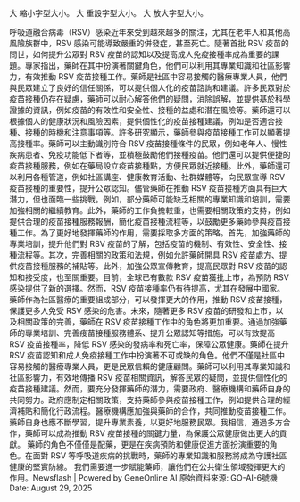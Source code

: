

大 縮小字型大小。
大 重設字型大小。
大 放大字型大小。








呼吸道融合病毒（RSV）感染近年來受到越來越多的關注，尤其在老年人和其他高風險族群中，RSV 感染可能導致嚴重的併發症，甚至死亡。隨著首批 RSV 疫苗的問世，如何提升公眾對 RSV 疫苗的認知以及提高成人免疫接種率成為重要的課題。專家指出，藥師在其中扮演著關鍵角色，他們可以利用其專業知識和社區影響力，有效推動 RSV 疫苗接種工作。藥師是社區中容易接觸的醫療專業人員，他們與民眾建立了良好的信任關係，可以提供個人化的疫苗諮詢和建議。許多民眾對於疫苗接種仍存在疑慮，藥師可以耐心解答他們的疑問，消除誤解，並提供基於科學證據的資訊，例如疫苗的有效性和安全性、接種的益處和潛在風險等。藥師還可以根據個人的健康狀況和風險因素，提供個性化的疫苗接種建議，例如是否適合接種、接種的時機和注意事項等。許多研究顯示，藥師參與疫苗接種工作可以顯著提高接種率。藥師可以主動識別符合 RSV 疫苗接種條件的民眾，例如老年人、慢性疾病患者、免疫功能低下者等，並積極鼓勵他們接種疫苗。他們還可以提供便捷的疫苗接種服務，例如在藥局設立疫苗接種點，方便民眾就近接種。此外，藥師還可以利用各種管道，例如社區講座、健康教育活動、社群媒體等，向民眾宣導 RSV 疫苗接種的重要性，提升公眾認知。儘管藥師在推動 RSV 疫苗接種方面具有巨大潛力，但也面臨一些挑戰。例如，部分藥師可能缺乏相關的專業知識和培訓，需要加強相關的繼續教育。此外，藥師的工作負擔較重，也需要相關政策的支持，例如提供合理的疫苗接種服務報酬，簡化疫苗接種流程等，以鼓勵更多藥師參與疫苗接種工作。為了更好地發揮藥師的作用，需要採取多方面的策略。首先，加強藥師的專業培訓，提升他們對 RSV 疫苗的了解，包括疫苗的機制、有效性、安全性、接種流程等。其次，完善相關的政策和法規，例如允許藥師開具 RSV 疫苗處方、提供疫苗接種服務的補貼等。此外，加強公眾宣傳教育，提高民眾對 RSV 疫苗的認知和接受度，也至關重要。目前，全球已有數款 RSV 疫苗獲批上市，為預防 RSV 感染提供了新的選擇。然而，RSV 疫苗接種率仍有待提高，尤其在發展中國家。藥師作為社區醫療的重要組成部分，可以發揮更大的作用，推動 RSV 疫苗接種，保護更多人免受 RSV 感染的危害。未來，隨著更多 RSV 疫苗的研發和上市，以及相關政策的完善，藥師在 RSV 疫苗接種工作中的角色將更加重要。通過加強藥師的專業培訓、完善疫苗接種服務體系、提升公眾認知等措施，可以有效提高 RSV 疫苗接種率，降低 RSV 感染的發病率和死亡率，保障公眾健康。藥師在提升 RSV 疫苗認知和成人免疫接種工作中扮演著不可或缺的角色。他們不僅是社區中容易接觸的醫療專業人員，更是民眾信賴的健康顧問。藥師可以利用其專業知識和社區影響力，有效地傳播 RSV 疫苗相關資訊，解答民眾的疑問，並提供個性化的疫苗接種建議。然而，要充分發揮藥師的潛力，需要政府、醫療機構和藥師自身的共同努力。政府應制定相關政策，支持藥師參與疫苗接種工作，例如提供合理的經濟補貼和簡化行政流程。醫療機構應加強與藥師的合作，共同推動疫苗接種工作。藥師自身也應不斷學習，提升專業素養，以更好地服務民眾。我相信，通過多方合作，藥師可以成為推動 RSV 疫苗接種的關鍵力量，為保護公眾健康做出更大的貢獻。  藥師的角色不僅僅是配藥，更是在疾病預防和健康促進方面扮演重要的角色。在面對 RSV 等呼吸道疾病的挑戰時，藥師的專業知識和服務將成為守護社區健康的堅實防線。 我們需要進一步賦能藥師，讓他們在公共衛生領域發揮更大的作用。Newsflash | Powered by GeneOnline AI
原始資料來源: GO-AI-6號機 Date: August 29, 2025